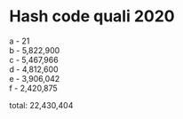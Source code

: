 # Hash code quali 2020

a - 21\
b - 5,822,900\
c - 5,467,966\
d - 4,812,600\
e - 3,906,042\
f - 2,420,875

total: 22,430,404
